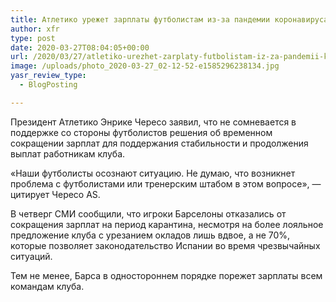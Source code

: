 ```yaml
---
title: Атлетико урежет зарплаты футболистам из-за пандемии коронавируса
author: xfr
type: post
date: 2020-03-27T08:04:05+00:00
url: /2020/03/27/atletiko-urezhet-zarplaty-futbolistam-iz-za-pandemii-koronavirusa/
image: /uploads/photo_2020-03-27_02-12-52-e1585296238134.jpg
yasr_review_type:
  - BlogPosting

---
```

Президент Атлетико Энрике Чересо заявил, что не сомневается в поддержке со стороны футболистов решения об временном сокращении зарплат для поддержания стабильности и продолжения выплат работникам клуба.

«Наши футболисты осознают ситуацию. Не думаю, что возникнет проблема с футболистами или тренерским штабом в этом вопросе», &#8212; цитирует Чересо AS.

В четверг СМИ сообщили, что игроки Барселоны отказались от сокращения зарплат на период карантина, несмотря на более лояльное предложение клуба с урезанием окладов лишь вдвое, а не 70%, которые позволяет законодательство Испании во время чрезвычайных ситуаций.

Тем не менее, Барса в одностороннем порядке порежет зарплаты всем командам клуба.